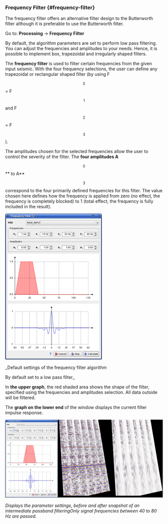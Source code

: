 ### Frequency Filter {#frequency-filter}

The frequency filter offers an alternative filter design to the Butterworth filter although it is preferable to use the Butterworth filter.

Go to: **Processing** → **Frequency Filter**

By default, the algorithm parameters are set to perform low pass filtering. You can adjust the frequencies and amplitudes to your needs. Hence, it is possible to implement box, trapezoidal and irregularly shaped filters.

The **frequency filter** is used to filter certain frequencies from the given input seismic. With the four frequency selections, the user can define any trapezoidal or rectangular shaped filter \(by using F$$_0$$ = F$$_1$$ and F$$_2$$ = F$$_3$$\).

The amplitudes chosen for the selected frequencies allow the user to control the severity of the filter. The **four amplitudes A**$$_0$$** to A**$$_3$$ correspond to the four primarily defined frequencies for this filter. The value chosen here defines how the frequency is applied from zero \(no effect, the frequency is completely blocked\) to 1 \(total effect, the frequency is fully included in the result\).

![](/assets/017_Processing.png)

\_Default settings of the frequency filter algorithm

By default set to a low pass filter\_

In **the upper graph**, the red shaded area shows the shape of the filter, specified using the frequencies and amplitudes selection. All data outside will be filtered.

The **graph on the lower end** of the window displays the current filter impulse response.

![](/assets/018_Processing.png)

_Displays the parameter settings, before and after snapshot of an intermediate passband filteringOnly signal frequencies between 40 to 80 Hz are passed._

